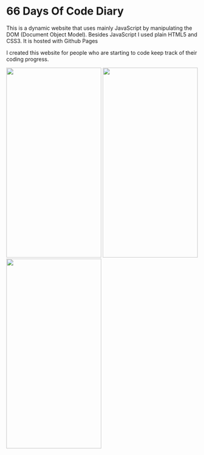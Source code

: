 <h1>66 Days Of Code Diary</h1>

<p>This is a dynamic website that uses mainly JavaScript by manipulating the DOM (Document Object Model). Besides JavaScript I used plain HTML5 and CSS3. It is hosted with Github Pages</p>

<p>I created this website for people who are starting to code keep track of their coding progress.</p>


<img src="https://suelenduarte.github.io/66DaysOfCodeDiary/IMG1.png" width = 250 height = 500> <img src="https://suelenduarte.github.io/66DaysOfCodeDiary/images/img2.jpg" width = 250 height = 500> <img src="https://suelenduarte.github.io/66DaysOfCodeDiary/images/img3.jpg" width = 250 height = 500>

